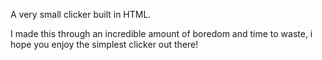 A very small clicker built in HTML. 

I made this through an incredible amount of boredom and time to waste, i hope you enjoy the simplest clicker out there!
